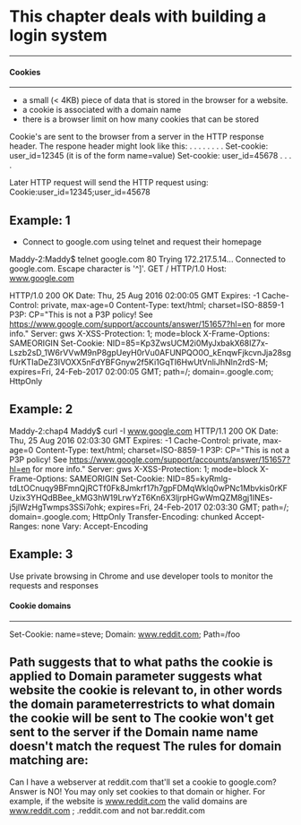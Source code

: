 # This chapter deals with building a login system
------------------------------------------------

#### Cookies
-------------
- a small (< 4KB) piece of data that is stored in the browser for a website. 
- a cookie is associated with a domain name
- there is a browser limit on how many cookies that can be stored

Cookie's are sent to the browser from a server in the HTTP response header. The respone header might look like this:
. . . . 
. . . . 
Set-cookie: user\_id=12345 (it is of the form name=value)
Set-cookie: user\_id=45678
. . . .

Later HTTP request will send the HTTP request using:
Cookie:user\_id=12345;user\_id=45678

Example: 1
----------
- Connect to google.com using telnet and request their homepage

Maddy-2:Maddy$ telnet google.com 80
Trying 172.217.5.14...
Connected to google.com.
Escape character is '^]'.
GET / HTTP/1.0
Host: www.google.com

HTTP/1.0 200 OK
Date: Thu, 25 Aug 2016 02:00:05 GMT
Expires: -1
Cache-Control: private, max-age=0
Content-Type: text/html; charset=ISO-8859-1
P3P: CP="This is not a P3P policy! See https://www.google.com/support/accounts/answer/151657?hl=en for more info."
Server: gws
X-XSS-Protection: 1; mode=block
X-Frame-Options: SAMEORIGIN
Set-Cookie: NID=85=Kp3ZwsUCM2i0MyJxbakX68IZ7x-Lszb2sD\_1W6rVVwM9nP8gpUeyH0rVu0AFUNPQO0O\_kEnqwFjkcvnJja28sgfUrKTIaDeZ3IVOXX5nFdYBFGnyw2f5Ki1GqTI6HwUtVnliJhNln2rdS-M; expires=Fri, 24-Feb-2017 02:00:05 GMT; path=/; domain=.google.com; HttpOnly

Example: 2
----------
Maddy-2:chap4 Maddy$ curl -I www.google.com
HTTP/1.1 200 OK
Date: Thu, 25 Aug 2016 02:03:30 GMT
Expires: -1
Cache-Control: private, max-age=0
Content-Type: text/html; charset=ISO-8859-1
P3P: CP="This is not a P3P policy! See https://www.google.com/support/accounts/answer/151657?hl=en for more info."
Server: gws
X-XSS-Protection: 1; mode=block
X-Frame-Options: SAMEORIGIN
Set-Cookie: NID=85=kyRmlg-tdLtOCnuqy9BFmnQjRCTf0Fk8Jmkrf17h7gpFDMqWklq0wPNc1Mbvkis0rKFUzix3YHQdBBee\_kMG3hW19LrwYzT6Kn6X3ljrpHGwWmQZM8gj1INEs-j5jlWzHgTwmps3SSi7ohk; expires=Fri, 24-Feb-2017 02:03:30 GMT; path=/; domain=.google.com; HttpOnly
Transfer-Encoding: chunked
Accept-Ranges: none
Vary: Accept-Encoding

Example: 3
----------
Use private browsing in Chrome and use developer tools to monitor the requests and responses

#### Cookie domains
-------------------
Set-Cookie: name=steve; Domain: www.reddit.com; Path=/foo

Path suggests that to what paths the cookie is applied to
Domain parameter suggests what website the cookie is relevant to, in other words the domain parameterrestricts to what domain the cookie will be sent to
The cookie won't get sent to the server if the Domain name name doesn't match the request
The rules for domain matching are:
 - 

Can I have a webserver at reddit.com that'll set a cookie to google.com?
Answer is NO! You may only set cookies to that domain or higher. For example, if the website is www.reddit.com the valid domains are www.reddit.com ; .reddit.com and not bar.reddit.com 

